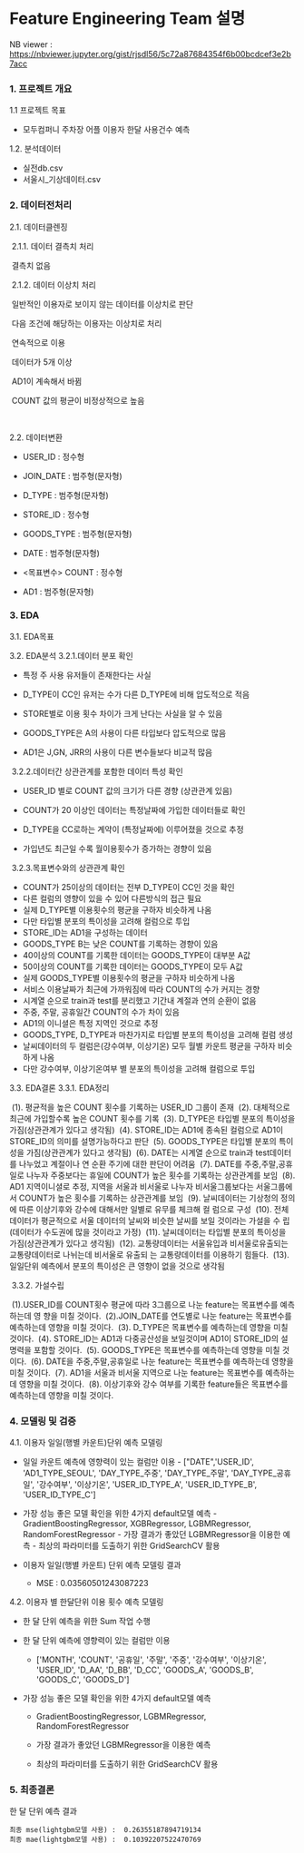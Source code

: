 # Feature Engineering Team 설명

NB viewer : https://nbviewer.jupyter.org/gist/rjsdl56/5c72a87684354f6b00bcdcef3e2b7acc



### 1. 프로젝트 개요

 1.1 프로젝트 목표

- 모두컴퍼니 주차장 어플 이용자 한달 사용건수 예측

 1.2. 분석데이터

- 실전db.csv
- 서울시_기상데이터.csv



### 2. 데이터전처리

2.1. 데이터클렌징

​	2.1.1. 데이터 결측치 처리

​		결측치 없음

​	2.1.2. 데이터 이상치 처리

​		일반적인 이용자로 보이지 않는 데이터를 이상치로 판단 

​		다음 조건에 해당하는 이용자는 이상치로 처리

​				연속적으로 이용

​				데이터가 5개 이상

​				AD1이 계속해서 바뀜

​				COUNT 값의 평균이 비정상적으로 높음

​			

 2.2. 데이터변환

- USER_ID : 정수형

- JOIN_DATE : 범주형(문자형)

- D_TYPE : 범주형(문자형)

- STORE_ID : 정수형

- GOODS_TYPE : 범주형(문자형)
- DATE : 범주형(문자형)
- <목표변수> COUNT : 정수형
- AD1 : 범주형(문자형)



### 3. EDA

 3.1. EDA목표

 3.2. EDA분석
	 3.2.1.데이터 분포 확인

- 특정 주 사용 유저들이 존재한다는 사실

- D_TYPE이 CC인 유저는 수가 다른 D_TYPE에 비해 압도적으로 적음

- STORE별로 이용 횟수 차이가 크게 난다는 사실을 알 수 있음

- GOODS_TYPE은 A의 사용이 다른 타입보다 압도적으로 많음

- AD1은 J,GN, JRR의 사용이 다른 변수들보다 비교적 많음

  

​	 3.2.2.데이터간 상관관계를 포함한 데이터 특성 확인

- USER_ID 별로 COUNT 값의 크기가 다른 경향 (상관관계 있음)

- COUNT가 20 이상인 데이터는 특정날짜에 가입한 데이터들로 확인

- D_TYPE을 CC로하는 계약이 (특정날짜에) 이루어졌을 것으로 추정

- 가입년도 최근일 수록 월이용횟수가 증가하는 경향이 있음

  

​	 3.2.3.목표변수와의 상관관계 확인

- COUNT가 25이상의 데이터는 전부 D_TYPE이 CC인 것을 확인
-  다른 컬럼의 영향이 있을 수 있어 다른방식의 접근 필요
- 실제 D_TYPE별 이용횟수의 평균을 구하자 비슷하게 나옴
- 다만 타입별 분포의 특이성을 고려해 컬럼으로 투입
- STORE_ID는 AD1을 구성하는 데이터
- GOODS_TYPE B는 낮은 COUNT를 기록하는 경향이 있음
- 40이상의 COUNT를 기록한 데이터는 GOODS_TYPE이 대부분 A값
- 50이상의 COUNT를 기록한 데이터는 GOODS_TYPE이 모두 A값
- 실제 GOODS_TYPE별 이용횟수의 평균을 구하자 비슷하게 나옴
- 서비스 이용날짜가 최근에 가까워짐에 따라 COUNT의 수가 커지는 경향
- 시계열 순으로 train과 test를 분리했고 기간내 계절과 연의 순환이 없음
- 주중, 주말, 공휴일간 COUNT의 수가 차이 있음
- AD1의 이니셜은 특정 지역인 것으로 추정
- GOODS_TYPE, D_TYPE과 마찬가지로 타입별 분포의 특이성을 고려해 컬럼 생성
- 날씨데이터의 두 컬럼은(강수여부, 이상기온) 모두 월별 카운트 평균을 구하자 비슷하게 나옴
- 다만 강수여부, 이상기온여부 별 분포의 특이성을 고려해 컬럼으로 투입



 3.3. EDA결론
	 3.3.1. EDA정리

​	(1). 평균적을 높은 COUNT 횟수를 기록하는 USER_ID 그룹이 존재
​	(2). 대체적으로 최근에 가입할수록 높은 COUNT 횟수를 기록
​	(3). D_TYPE은 타입별 분포의 특이성을 가짐(상관관계가 있다고 생각됨)
​	(4). STORE_ID는 AD1에 종속된 컬럼으로 AD1이 STORE_ID의 의미를 설명가능하다고 판단
​	(5). GOODS_TYPE은 타입별 분포의 특이성을 가짐(상관관계가 있다고 생각됨)
​	(6). DATE는 시계열 순으로 train과 test데이터를 나누었고 계절이나 연 순환 주기에 대한 판단이 		어려움
​	(7). DATE를 주중,주말,공휴일로 나누자 주중보다는 휴일에 COUNT가 높은 횟수를 기록하는 		상관관계를 보임
​	(8). AD1 지역이니셜로 추정, 지역을 서울과 비서울로 나누자 비서울그룹보다는 서울그룹에서 		COUNT가 높은 횟수를 기록하는 상관관계를 보임
​	(9). 날씨데이터는 기상청의 정의에 따른 이상기후와 강수에 대해서만 일별로 유무를 체크해 컬		럼으로 구성
​	(10). 전체 데이터가 평균적으로 서울 데이터의 날씨와 비슷한 날씨를 보일 것이라는 가설을 수		립(데이터가 수도권에 많을 것이라고 가정)
​	(11). 날씨데이터는 타입별 분포의 특이성을 가짐(상관관계가 있다고 생각됨)
​	(12). 교통량데이터는 서울유입과 비서울로유출되는 교통량데이터로 나뉘는데 비서울로 유출되		는 교통량데이터를 이용하기 힘들다.
​	(13). 일일단위 예측에서 분포의 특이성은 큰 영향이 없을 것으로 생각됨



​	 3.3.2. 가설수립

​	(1).USER_ID를 COUNT횟수 평균에 따라 3그룹으로 나눈 feature는 목표변수를 예측하는데 영		향을 미칠 것이다.
​	(2).JOIN_DATE를 연도별로 나눈 feature는 목표변수를 예측하는데 영향을 미칠 것이다.
​	(3). D_TYPE은 목표변수를 예측하는데 영향을 미칠 것이다.
​	(4). STORE_ID는 AD1과 다중공산성을 보일것이며 AD1이 STORE_ID의 설명력을 포함할 것이다.
​	(5). GOODS_TYPE은 목표변수를 예측하는데 영향을 미칠 것이다.
​	(6). DATE을 주중,주말,공휴일로 나눈 feature는 목표변수를 예측하는데 영향을 미칠 것이다.
​	(7). AD1을 서울과 비서울 지역으로 나눈 feature는 목표변수를 예측하는데 영향을 미칠 것이다.
​	(8). 이상기후와 강수 여부를 기록한 feature들은 목표변수를 예측하는데 영향을 미칠 것이다.



### 4. 모델링 및 검증

4.1. 이용자 일일(행별 카운트)단위 예측 모델링

 - 일일 카운트 예측에 영향력이 있는 컬럼만 이용
   		- ["DATE",'USER_ID', 'AD1_TYPE_SEOUL', 'DAY_TYPE_주중', 'DAY_TYPE_주말', 'DAY_TYPE_공휴일', '강수여부', '이상기온', 'USER_ID_TYPE_A', 'USER_ID_TYPE_B', 'USER_ID_TYPE_C']
 - 가장 성능 좋은 모델 확인을 위한 4가지 default모델 예측 
   		-  GradientBoostingRegressor, XGBRegressor, LGBMRegressor, RandomForestRegressor
      		- 가장 결과가 좋았던 LGBMRegressor을 이용한 예측
             		- 최상의 파라미터를 도출하기 위한 GridSearchCV 활용

- 이용자 일일(행별 카운트) 단위 예측 모델링 결과
  - MSE : 0.03560501243087223



4.2. 이용자 별 한달단위 이용 횟수 예측 모델링

- 한 달 단위 예측을 위한 Sum 작업 수행

 - 한 달 단위 예측에 영향력이 있는 컬럼만 이용
    - ['MONTH', 'COUNT', '공휴일', '주말', '주중', '강수여부', '이상기온', 'USER_ID',
        'D_AA', 'D_BB', 'D_CC', 'GOODS_A', 'GOODS_B', 'GOODS_C', 'GOODS_D']

- 가장 성능 좋은 모델 확인을 위한 4가지 default모델 예측 

  -  GradientBoostingRegressor, LGBMRegressor, RandomForestRegressor

  - 가장 결과가 좋았던 LGBMRegressor을 이용한 예측

  - 최상의 파라미터를 도출하기 위한 GridSearchCV 활용

    

### 5. 최종결론

한 달 단위 예측 결과

```
최종 mse(lightgbm모델 사용) :  0.26355187894719134
최종 mae(lightgbm모델 사용) :  0.10392207522470769
```